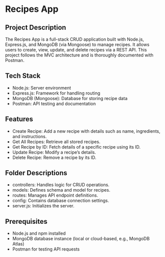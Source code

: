 # Recipes App

## Project Description
The Recipes App is a full-stack CRUD application built with Node.js, Express.js, and MongoDB (via Mongoose) to manage recipes. It allows users to create, view, update, and delete recipes via a REST API. This project follows the MVC architecture and is thoroughly documented with Postman.

## Tech Stack
- Node.js: Server environment
- Express.js: Framework for handling routing
- MongoDB (Mongoose): Database for storing recipe data
- Postman: API testing and documentation
## Features
- Create Recipe: Add a new recipe with details such as name, ingredients, and instructions.
- Get All Recipes: Retrieve all stored recipes.
- Get Recipe by ID: Fetch details of a specific recipe using its ID.
- Update Recipe: Modify a recipe’s details.
- Delete Recipe: Remove a recipe by its ID.

## Folder Descriptions
- controllers: Handles logic for CRUD operations.
- models: Defines schema and model for recipes.
- routes: Manages API endpoint definitions.
- config: Contains database connection settings.
- server.js: Initializes the server.

## Prerequisites
- Node.js and npm installed
- MongoDB database instance (local or cloud-based, e.g., MongoDB Atlas)
- Postman for testing API requests